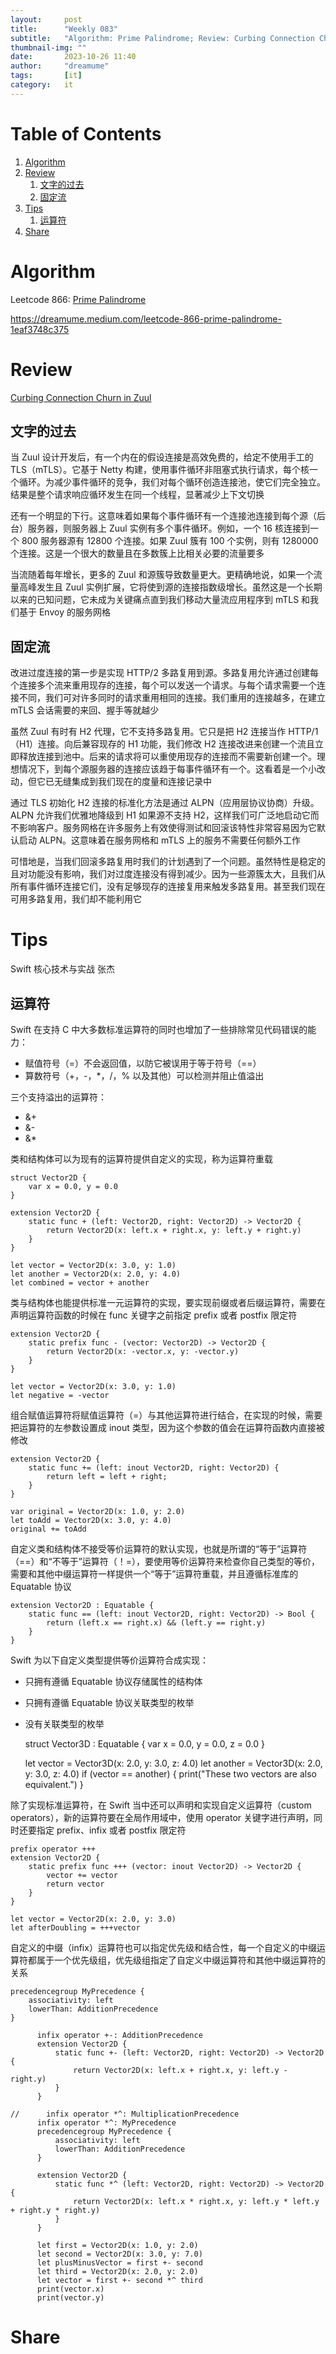 ```yaml
---
layout:     post
title:      "Weekly 083"
subtitle:   "Algorithm: Prime Palindrome; Review: Curbing Connection Churn in Zuul; Tips: Swift 5; Share: "
thumbnail-img: ""
date:       2023-10-26 11:40
author:     "dreamume"
tags: 		[it]
category:   it
---
```

<head>
    <script src="https://cdn.mathjax.org/mathjax/latest/MathJax.js?config=TeX-AMS-MML_HTMLorMML" type="text/javascript"></script>
    <script type="text/x-mathjax-config">
        MathJax.Hub.Config({
            tex2jax: {
            skipTags: ['script', 'noscript', 'style', 'textarea', 'pre'],
            inlineMath: [['$','$']]
            }
        });
    </script>
</head>

# Table of Contents

1.  [Algorithm](#org74b1ff3)
2.  [Review](#org72a81e3)
    1.  [文字的过去](#org7308dea)
    2.  [固定流](#org88860a9)
3.  [Tips](#orgb6186e5)
    1.  [运算符](#orgcc01ec5)
4.  [Share](#org5bcb15d)


<a id="org74b1ff3"></a>

# Algorithm

Leetcode 866: [Prime Palindrome](https://leetcode.com/problems/prime-palindrome/description/)

<https://dreamume.medium.com/leetcode-866-prime-palindrome-1eaf3748c375>


<a id="org72a81e3"></a>

# Review

[Curbing Connection Churn in Zuul](https://netflixtechblog.com/curbing-connection-churn-in-zuul-2feb273a3598)


<a id="org7308dea"></a>

## 文字的过去

当 Zuul 设计开发后，有一个内在的假设连接是高效免费的，给定不使用手工的 TLS（mTLS）。它基于 Netty 构建，使用事件循环非阻塞式执行请求，每个核一个循环。为减少事件循环的竞争，我们对每个循环创造连接池，使它们完全独立。结果是整个请求响应循环发生在同一个线程，显著减少上下文切换

还有一个明显的下行。这意味着如果每个事件循环有一个连接池连接到每个源（后台）服务器，则服务器上 Zuul 实例有多个事件循环。例如，一个 16 核连接到一个 800 服务器源有 12800 个连接。如果 Zuul 簇有 100 个实例，则有 1280000 个连接。这是一个很大的数量且在多数簇上比相关必要的流量要多

当流随着每年增长，更多的 Zuul 和源簇导致数量更大。更精确地说，如果一个流量高峰发生且 Zuul 实例扩展，它将使到源的连接指数级增长。虽然这是一个长期以来的已知问题，它未成为关键痛点直到我们移动大量流应用程序到 mTLS 和我们基于 Envoy 的服务网格


<a id="org88860a9"></a>

## 固定流

改进过度连接的第一步是实现 HTTP/2 多路复用到源。多路复用允许通过创建每个连接多个流来重用现存的连接，每个可以发送一个请求。与每个请求需要一个连接不同，我们可对许多同时的请求重用相同的连接。我们重用的连接越多，在建立 mTLS 会话需要的来回、握手等就越少

虽然 Zuul 有时有 H2 代理，它不支持多路复用。它只是把 H2 连接当作 HTTP/1（H1）连接。向后兼容现存的 H1 功能，我们修改 H2 连接改进来创建一个流且立即释放连接到池中。后来的请求将可以重使用现存的连接而不需要新创建一个。理想情况下，到每个源服务器的连接应该趋于每事件循环有一个。这看着是一个小改动，但它已无缝集成到我们现在的度量和连接记录中

通过 TLS 初始化 H2 连接的标准化方法是通过 ALPN（应用层协议协商）升级。ALPN 允许我们优雅地降级到 H1 如果源不支持 H2，这样我们可广泛地启动它而不影响客户。服务网格在许多服务上有效使得测试和回滚该特性非常容易因为它默认启动 ALPN。这意味着在服务网格和 mTLS 上的服务不需要任何额外工作

可惜地是，当我们回滚多路复用时我们的计划遇到了一个问题。虽然特性是稳定的且对功能没有影响，我们对过度连接没有得到减少。因为一些源簇太大，且我们从所有事件循环连接它们，没有足够现存的连接复用来触发多路复用。甚至我们现在可用多路复用，我们却不能利用它


<a id="orgb6186e5"></a>

# Tips

Swift 核心技术与实战    张杰


<a id="orgcc01ec5"></a>

## 运算符

Swift 在支持 C 中大多数标准运算符的同时也增加了一些排除常见代码错误的能力：

-   赋值符号（=）不会返回值，以防它被误用于等于符号（==）
-   算数符号（+，-，\*，/，% 以及其他）可以检测并阻止值溢出

三个支持溢出的运算符：

-   &+
-   &-
-   &\*

类和结构体可以为现有的运算符提供自定义的实现，称为运算符重载

    struct Vector2D {
        var x = 0.0, y = 0.0
    }
    
    extension Vector2D {
        static func + (left: Vector2D, right: Vector2D) -> Vector2D {
            return Vector2D(x: left.x + right.x, y: left.y + right.y)
        }
    }
    
    let vector = Vector2D(x: 3.0, y: 1.0)
    let another = Vector2D(x: 2.0, y: 4.0)
    let combined = vector + another

类与结构体也能提供标准一元运算符的实现，要实现前缀或者后缀运算符，需要在声明运算符函数的时候在 func 关键字之前指定 prefix 或者 postfix 限定符

    extension Vector2D {
        static prefix func - (vector: Vector2D) -> Vector2D {
            return Vector2D(x: -vector.x, y: -vector.y)
        }
    }
    
    let vector = Vector2D(x: 3.0, y: 1.0)
    let negative = -vector

组合赋值运算符将赋值运算符（=）与其他运算符进行结合，在实现的时候，需要把运算符的左参数设置成 inout 类型，因为这个参数的值会在运算符函数内直接被修改

    extension Vector2D {
        static func += (left: inout Vector2D, right: Vector2D) {
            return left = left + right;
        }
    }
    
    var original = Vector2D(x: 1.0, y: 2.0)
    let toAdd = Vector2D(x: 3.0, y: 4.0)
    original += toAdd

自定义类和结构体不接受等价运算符的默认实现，也就是所谓的“等于”运算符（==）和“不等于”运算符（！=），要使用等价运算符来检查你自己类型的等价，需要和其他中缀运算符一样提供一个“等于”运算符重载，并且遵循标准库的 Equatable 协议

    extension Vector2D : Equatable {
        static func == (left: inout Vector2D, right: Vector2D) -> Bool {
            return (left.x == right.x) && (left.y == right.y)
        }
    }

Swift 为以下自定义类型提供等价运算符合成实现：

-   只拥有遵循 Equatable 协议存储属性的结构体
-   只拥有遵循 Equatable 协议关联类型的枚举
-   没有关联类型的枚举

    struct Vector3D : Equatable {
        var x = 0.0, y = 0.0, z = 0.0
    }
    
    let vector = Vector3D(x: 2.0, y: 3.0, z: 4.0)
    let another = Vector3D(x: 2.0, y: 3.0, z: 4.0)
    if (vector == another) {
        print("These two vectors are also equivalent.")
    }

除了实现标准运算符，在 Swift 当中还可以声明和实现自定义运算符（custom operators），新的运算符要在全局作用域中，使用 operator 关键字进行声明，同时还要指定 prefix、infix 或者 postfix 限定符

    prefix operator +++
    extension Vector2D {
        static prefix func +++ (vector: inout Vector2D) -> Vector2D {
            vector += vector
            return vector
        }
    }
    
    let vector = Vector2D(x: 2.0, y: 3.0)
    let afterDoubling = +++vector

自定义的中缀（infix）运算符也可以指定优先级和结合性，每一个自定义的中缀运算符都属于一个优先级组，优先级组指定了自定义中缀运算符和其他中缀运算符的关系

    precedencegroup MyPrecedence {
        associativity: left
        lowerThan: AdditionPrecedence
    }

          infix operator +-: AdditionPrecedence
          extension Vector2D {
              static func +- (left: Vector2D, right: Vector2D) -> Vector2D {
                  return Vector2D(x: left.x + right.x, y: left.y - right.y)
              }
          }
    
    //      infix operator *^: MultiplicationPrecedence
          infix operator *^: MyPrecedence
          precedencegroup MyPrecedence {
              associativity: left
              lowerThan: AdditionPrecedence
          }
    
          extension Vector2D {
              static func *^ (left: Vector2D, right: Vector2D) -> Vector2D {
                  return Vector2D(x: left.x * right.x, y: left.y * left.y + right.y * right.y)
              }
          }
    
          let first = Vector2D(x: 1.0, y: 2.0)
          let second = Vector2D(x: 3.0, y: 7.0)
          let plusMinusVector = first +- second
          let third = Vector2D(x: 2.0, y: 2.0)
          let vector = first +- second *^ third
          print(vector.x)
          print(vector.y)


<a id="org5bcb15d"></a>

# Share

